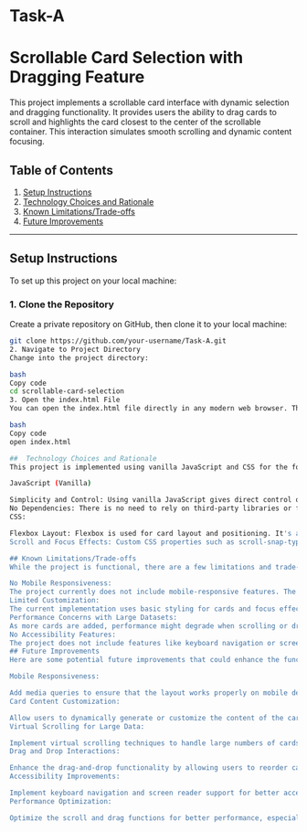 # Task-A

# Scrollable Card Selection with Dragging Feature

This project implements a scrollable card interface with dynamic selection and dragging functionality. It provides users the ability to drag cards to scroll and highlights the card closest to the center of the scrollable container. This interaction simulates smooth scrolling and dynamic content focusing.

## Table of Contents
1. [Setup Instructions](#setup-instructions)
2. [Technology Choices and Rationale](#technology-choices-and-rationale)
3. [Known Limitations/Trade-offs](#known-limitationstrade-offs)
4. [Future Improvements](#future-improvements)

---

## Setup Instructions

To set up this project on your local machine:

### 1. Clone the Repository
   Create a private repository on GitHub, then clone it to your local machine:

   ```bash
   git clone https://github.com/your-username/Task-A.git
2. Navigate to Project Directory
Change into the project directory:

bash
Copy code
cd scrollable-card-selection
3. Open the index.html File
You can open the index.html file directly in any modern web browser. This will load the project and display the scrollable card interface.

bash
Copy code
open index.html

##  Technology Choices and Rationale
This project is implemented using vanilla JavaScript and CSS for the following reasons:

JavaScript (Vanilla)

Simplicity and Control: Using vanilla JavaScript gives direct control over the functionality without introducing external dependencies, which makes it easier to understand and customize.
No Dependencies: There is no need to rely on third-party libraries or frameworks, which keeps the project lightweight and focused on core functionality.
CSS:

Flexbox Layout: Flexbox is used for card layout and positioning. It's a simple, powerful way to align items within a container.
Scroll and Focus Effects: Custom CSS properties such as scroll-snap-type and transform are used to create a smooth scrolling and focus effect for the cards.

## Known Limitations/Trade-offs
While the project is functional, there are a few limitations and trade-offs to be aware of:

No Mobile Responsiveness:
The project currently does not include mobile-responsive features. The layout and design may not work well on smaller screens without additional adjustments.
Limited Customization:
The current implementation uses basic styling for cards and focus effects. Customization of card content, appearance, and animations will require additional work.
Performance Concerns with Large Datasets:
As more cards are added, performance might degrade when scrolling or dragging due to the number of DOM elements being handled. Virtual scrolling or lazy loading could help mitigate this in larger datasets.
No Accessibility Features:
The project does not include features like keyboard navigation or screen reader support. These would need to be added for accessibility improvements.
## Future Improvements
Here are some potential future improvements that could enhance the functionality and user experience of this project:

Mobile Responsiveness:

Add media queries to ensure that the layout works properly on mobile devices, adjusting card sizes, scrolling behavior, and layout.
Card Content Customization:

Allow users to dynamically generate or customize the content of the cards (e.g., images, text, buttons).
Virtual Scrolling for Large Data:

Implement virtual scrolling techniques to handle large numbers of cards efficiently, reducing the performance cost of rendering all cards at once.
Drag and Drop Interactions:

Enhance the drag-and-drop functionality by allowing users to reorder cards, or create new interactions like drag-to-select.
Accessibility Improvements:

Implement keyboard navigation and screen reader support for better accessibility. Add ARIA (Accessible Rich Internet Applications) roles and properties to improve usability for all users.
Performance Optimization:

Optimize the scroll and drag functions for better performance, especially when dealing with a large number of cards.
